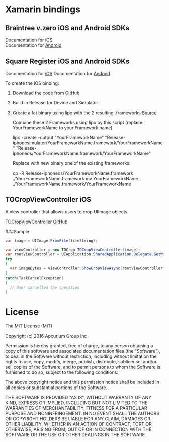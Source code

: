 # Xamarin bindings

## Braintree v.zero iOS and Android SDKs

Documentation for [iOS](https://developers.braintreepayments.com/start/hello-client/ios/v4)  
Documentation for [Android](https://developers.braintreepayments.com/start/hello-client/android/v2)

## Square Register iOS and Android SDKs

Documentation for [iOS](https://docs.connect.squareup.com/articles/register-api-ios/)
Documentation for [Android](https://docs.connect.squareup.com/articles/register-api-android/)

To create the iOS binding:
1) Download the code from [GitHub](https://github.com/square/SquareRegisterSDK-iOS)
2) Build in Release for Device and Simulator
3) Create a fat binary using lipo with the 2 resulting .frameworks [Source](http://stackoverflow.com/questions/29634466/how-to-export-fat-cocoa-touch-framework-for-simulator-and-device)

    Combine these 2 Frameworks using lipo by this script (replace YourFrameworkName to your Framework name)

    lipo -create -output "YourFrameworkName" "Release-iphonesimulator/YourFrameworkName.framework/YourFrameworkName" "Release-iphoneos/YourFrameworkName.framework/YourFrameworkName"

    Replace with new binary one of the existing frameworks:

    cp -R Release-iphoneos/YourFrameworkName.framework ./YourFrameworkName.framework
    mv YourFrameworkName ./YourFrameworkName.framework/YourFrameworkName



## TOCropViewController iOS
A view controller that allows users to crop UIImage objects.

TOCropViewController [GitHub](https://github.com/TimOliver/TOCropViewController)

###Sample
```cs
var image = UIImage.FromFile(fileString);

var viewController = new TOCrop.TOCropViewController(image);
var rootViewController = UIApplication.SharedApplication.Delegate.GetWindow().RootViewController;
try
{
  var imageBytes = viewController.ShowCropViewAsync(rootViewController, true, null);
}
catch(TaskCancelException)
{
  // User cancelled the operation
}
```

# License

The MIT License (MIT)

Copyright (c) 2016 Apcurium Group Inc

Permission is hereby granted, free of charge, to any person obtaining a copy
of this software and associated documentation files (the "Software"), to deal
in the Software without restriction, including without limitation the rights
to use, copy, modify, merge, publish, distribute, sublicense, and/or sell
copies of the Software, and to permit persons to whom the Software is
furnished to do so, subject to the following conditions:

The above copyright notice and this permission notice shall be included in all
copies or substantial portions of the Software.

THE SOFTWARE IS PROVIDED "AS IS", WITHOUT WARRANTY OF ANY KIND, EXPRESS OR
IMPLIED, INCLUDING BUT NOT LIMITED TO THE WARRANTIES OF MERCHANTABILITY,
FITNESS FOR A PARTICULAR PURPOSE AND NONINFRINGEMENT. IN NO EVENT SHALL THE
AUTHORS OR COPYRIGHT HOLDERS BE LIABLE FOR ANY CLAIM, DAMAGES OR OTHER
LIABILITY, WHETHER IN AN ACTION OF CONTRACT, TORT OR OTHERWISE, ARISING FROM,
OUT OF OR IN CONNECTION WITH THE SOFTWARE OR THE USE OR OTHER DEALINGS IN THE
SOFTWARE.
